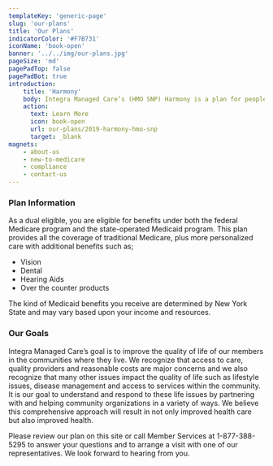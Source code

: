 ```yaml
---
templateKey: 'generic-page'
slug: 'our-plans'
title: 'Our Plans'
indicatorColor: '#F7B731'
iconName: 'book-open'
banner: '../../img/our-plans.jpg'
pageSize: 'md'
pagePadTop: false
pagePadBot: true
introduction:
    title: 'Harmony'
    body: Integra Managed Care’s (HMO SNP) Harmony is a plan for people who qualify for Medicare and Medicaid, who are known as dual eligible.
    action:
      text: Learn More
      icon: book-open
      url: our-plans/2019-harmony-hmo-snp
      target: _blank
magnets:
    - about-us
    - new-to-medicare
    - compliance
    - contact-us
---
```

### Plan Information

As a dual eligible, you are eligible for benefits under both the federal Medicare program and the state-operated Medicaid program. This plan provides all the coverage of traditional Medicare, plus more personalized care with additional benefits such as;

* Vision
* Dental
* Hearing Aids
* Over the counter products

The kind of Medicaid benefits you receive are determined by New York State and may vary based upon your income and resources.

### Our Goals

Integra Managed Care’s goal is to improve the quality of life of our members in the communities where they live. We recognize that access to care, quality providers and reasonable costs are major concerns and we also recognize that many other issues impact the quality of life such as lifestyle issues, disease management and access to services within the community. It is our goal to understand and respond to these life issues by partnering with and helping community organizations in a variety of ways. We believe this comprehensive approach will result in not only improved health care but also improved health. 

Please review our plan on this site or call Member Services at 1-877-388-5295 to answer your questions and to arrange a visit with one of our representatives. We look forward to hearing from you. 